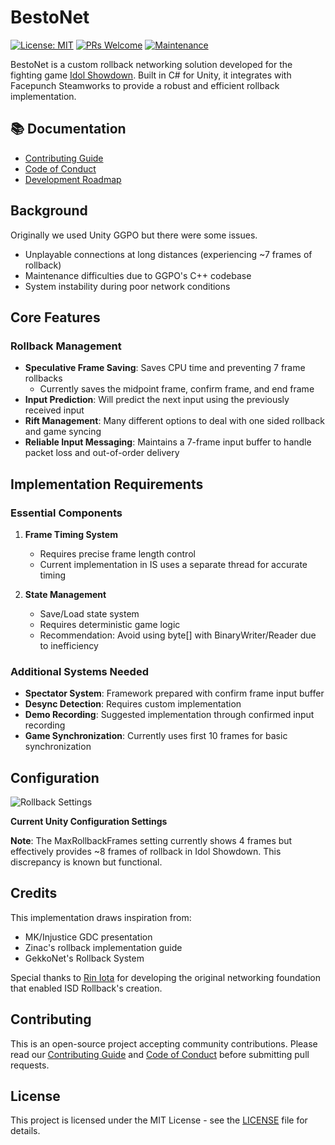 # BestoNet

[![License: MIT](https://img.shields.io/badge/License-MIT-yellow.svg)](https://opensource.org/licenses/MIT)
[![PRs Welcome](https://img.shields.io/badge/PRs-welcome-brightgreen.svg?style=flat)](docs/CONTRIBUTING.md)
[![Maintenance](https://img.shields.io/badge/Maintained%3F-yes-green.svg)](https://github.com/bryanpaik/isd-rollback/graphs/commit-activity)

BestoNet is a custom rollback networking solution developed for the fighting game [Idol Showdown](https://store.steampowered.com/app/1742020/Idol_Showdown/). Built in C# for Unity, it integrates with Facepunch Steamworks to provide a robust and efficient rollback implementation.

## 📚 Documentation

- [Contributing Guide](docs/CONTRIBUTING.md)
- [Code of Conduct](docs/CODE_OF_CONDUCT.md)
- [Development Roadmap](docs/ROADMAP.md)

## Background

Originally we used Unity GGPO but there were some issues.
- Unplayable connections at long distances (experiencing ~7 frames of rollback)
- Maintenance difficulties due to GGPO's C++ codebase
- System instability during poor network conditions

## Core Features

### Rollback Management
- **Speculative Frame Saving**: Saves CPU time and preventing 7 frame rollbacks
    - Currently saves the midpoint frame, confirm frame, and end frame
- **Input Prediction**: Will predict the next input using the previously received input
- **Rift Management**: Many different options to deal with one sided rollback and game syncing
- **Reliable Input Messaging**: Maintains a 7-frame input buffer to handle packet loss and out-of-order delivery

## Implementation Requirements

### Essential Components
1. **Frame Timing System**
    - Requires precise frame length control
    - Current implementation in IS uses a separate thread for accurate timing

2. **State Management**
    - Save/Load state system
    - Requires deterministic game logic
    - Recommendation: Avoid using byte[] with BinaryWriter/Reader due to inefficiency

### Additional Systems Needed
- **Spectator System**: Framework prepared with confirm frame input buffer
- **Desync Detection**: Requires custom implementation
- **Demo Recording**: Suggested implementation through confirmed input recording
- **Game Synchronization**: Currently uses first 10 frames for basic synchronization

## Configuration

![Rollback Settings](assets/rollback_settings.png)

**Current Unity Configuration Settings**

**Note**: The MaxRollbackFrames setting currently shows 4 frames but effectively provides ~8 frames of rollback in Idol Showdown. This discrepancy is known but functional.

## Credits

This implementation draws inspiration from:
- MK/Injustice GDC presentation
- Zinac's rollback implementation guide
- GekkoNet's Rollback System

Special thanks to [Rin Iota](https://x.com/sss_iota_sss) for developing the original networking foundation that enabled ISD Rollback's creation.

## Contributing

This is an open-source project accepting community contributions. Please read our [Contributing Guide](docs/CONTRIBUTING.md) and [Code of Conduct](docs/CODE_OF_CONDUCT.md) before submitting pull requests.

## License

This project is licensed under the MIT License - see the [LICENSE](LICENSE) file for details.
